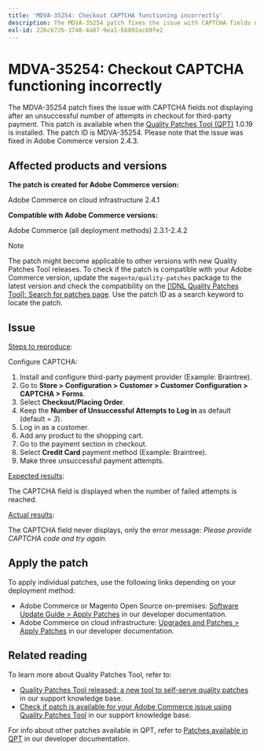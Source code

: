 ```yaml
---
title: 'MDVA-35254: Checkout CAPTCHA functioning incorrectly'
description: The MDVA-35254 patch fixes the issue with CAPTCHA fields not displaying after an unsuccessful number of attempts in checkout for third-party payment. This patch is available when the [Quality Patches Tool (QPT)](/help/announcements/adobe-commerce-announcements/magento-quality-patches-released-new-tool-to-self-serve-quality-patches.md) 1.0.19 is installed. The patch ID is MDVA-35254. Please note that the issue was fixed in Adobe Commerce version 2.4.3.
exl-id: 226c672b-3740-4a87-9ea1-66892acb9fe2
---
```

# MDVA-35254: Checkout CAPTCHA functioning incorrectly

The MDVA-35254 patch fixes the issue with CAPTCHA fields not displaying after an unsuccessful number of attempts in checkout for third-party payment. This patch is available when the [Quality Patches Tool (QPT)](/help/announcements/adobe-commerce-announcements/magento-quality-patches-released-new-tool-to-self-serve-quality-patches.md) 1.0.19 is installed. The patch ID is MDVA-35254. Please note that the issue was fixed in Adobe Commerce version 2.4.3.

## Affected products and versions

**The patch is created for Adobe Commerce version:**

Adobe Commerce on cloud infrastructure 2.4.1

**Compatible with Adobe Commerce versions:**

Adobe Commerce (all deployment methods) 2.3.1-2.4.2

>[!NOTE]
>
>The patch might become applicable to other versions with new Quality Patches Tool releases. To check if the patch is compatible with your Adobe Commerce version, update the `magento/quality-patches` package to the latest version and check the compatibility on the [[!DNL Quality Patches Tool]: Search for patches page](https://devdocs.magento.com/quality-patches/tool.html#patch-grid). Use the patch ID as a search keyword to locate the patch.

## Issue

<u>Steps to reproduce</u>:

Configure CAPTCHA:

1. Install and configure third-party payment provider (Example: Braintree).
1. Go to **Store > Configuration > Customer > Customer Configuration > CAPTCHA > Forms**.
1. Select **Checkout/Placing Order**.
1. Keep the **Number of Unsuccessful Attempts to Log in** as default (default = *3*).
1. Log in as a customer.
1. Add any product to the shopping cart.
1. Go to the payment section in checkout.
1. Select **Credit Card** payment method (Example: Braintree).
1. Make three unsuccessful payment attempts.

<u>Expected results</u>:

The CAPTCHA field is displayed when the number of failed attempts is reached.

<u>Actual results</u>:

The CAPTCHA field never displays, only the error message: *Please provide CAPTCHA code and try again.*

## Apply the patch

To apply individual patches, use the following links depending on your deployment method:

* Adobe Commerce or Magento Open Source on-premises: [Software Update Guide > Apply Patches](https://devdocs.magento.com/guides/v2.4/comp-mgr/patching/mqp.html) in our developer documentation.
* Adobe Commerce on cloud infrastructure: [Upgrades and Patches > Apply Patches](https://devdocs.magento.com/cloud/project/project-patch.html) in our developer documentation.

## Related reading

To learn more about Quality Patches Tool, refer to:

* [Quality Patches Tool released: a new tool to self-serve quality patches](/help/announcements/adobe-commerce-announcements/magento-quality-patches-released-new-tool-to-self-serve-quality-patches.md) in our support knowledge base.
* [Check if patch is available for your Adobe Commerce issue using Quality Patches Tool](/help/support-tools/patches-available-in-qpt-tool/check-patch-for-magento-issue-with-magento-quality-patches.md) in our support knowledge base.

For info about other patches available in QPT, refer to [Patches available in QPT](https://devdocs.magento.com/quality-patches/tool.html#patch-grid) in our developer documentation.
